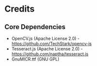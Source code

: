 # Credits

## Core Dependencies

 * OpenCV.js (Apache License 2.0) - https://github.com/TechStark/opencv-js
 * Tesseract.js (Apache License 2.0) - https://github.com/naptha/tesseract.js
 * GnuMICR.ttf (GNU GPL)

